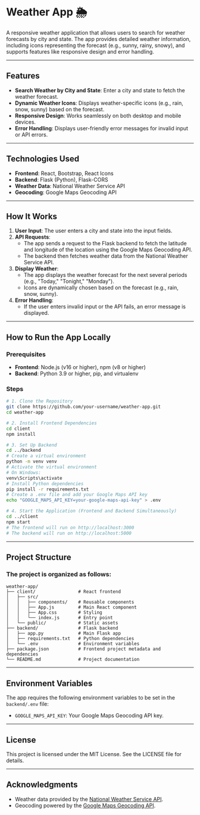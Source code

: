 # Weather App 🌦️

A responsive weather application that allows users to search for weather forecasts by city and state. The app provides detailed weather information, including icons representing the forecast (e.g., sunny, rainy, snowy), and supports features like responsive design and error handling.

---

## Features
- **Search Weather by City and State**: Enter a city and state to fetch the weather forecast.
- **Dynamic Weather Icons**: Displays weather-specific icons (e.g., rain, snow, sunny) based on the forecast.
- **Responsive Design**: Works seamlessly on both desktop and mobile devices.
- **Error Handling**: Displays user-friendly error messages for invalid input or API errors.

---

## Technologies Used
- **Frontend**: React, Bootstrap, React Icons
- **Backend**: Flask (Python), Flask-CORS
- **Weather Data**: National Weather Service API
- **Geocoding**: Google Maps Geocoding API

---

## How It Works
1. **User Input**: The user enters a city and state into the input fields.
2. **API Requests**:
   - The app sends a request to the Flask backend to fetch the latitude and longitude of the location using the Google Maps Geocoding API.
   - The backend then fetches weather data from the National Weather Service API.
3. **Display Weather**:
   - The app displays the weather forecast for the next several periods (e.g., "Today," "Tonight," "Monday").
   - Icons are dynamically chosen based on the forecast (e.g., rain, snow, sunny).
4. **Error Handling**:
   - If the user enters invalid input or the API fails, an error message is displayed.

---

## How to Run the App Locally

### Prerequisites
- **Frontend**: Node.js (v16 or higher), npm (v8 or higher)
- **Backend**: Python 3.9 or higher, pip, and virtualenv

### Steps
```bash
# 1. Clone the Repository
git clone https://github.com/your-username/weather-app.git
cd weather-app

# 2. Install Frontend Dependencies
cd client
npm install

# 3. Set Up Backend
cd ../backend
# Create a virtual environment
python -m venv venv
# Activate the virtual environment
# On Windows:
venv\Scripts\activate
# Install Python dependencies
pip install -r requirements.txt
# Create a .env file and add your Google Maps API key
echo "GOOGLE_MAPS_API_KEY=your-google-maps-api-key" > .env

# 4. Start the Application (Frontend and Backend Simultaneously)
cd ../client
npm start
# The frontend will run on http://localhost:3000
# The backend will run on http://localhost:5000
```

---

## Project Structure

### The project is organized as follows:
```
weather-app/
├── client/                # React frontend
│   ├── src/
│   │   ├── components/    # Reusable components
│   │   ├── App.js         # Main React component
│   │   ├── App.css        # Styling
│   │   └── index.js       # Entry point
│   └── public/            # Static assets
├── backend/               # Flask backend
│   ├── app.py             # Main Flask app
│   ├── requirements.txt   # Python dependencies
│   └── .env               # Environment variables
├── package.json           # Frontend project metadata and dependencies
└── README.md              # Project documentation
```

---

## Environment Variables
The app requires the following environment variables to be set in the `backend/.env` file:
- `GOOGLE_MAPS_API_KEY`: Your Google Maps Geocoding API key.

---

## License
This project is licensed under the MIT License. See the LICENSE file for details.

---

## Acknowledgments
- Weather data provided by the [National Weather Service API](https://www.weather.gov/documentation/services-web-api).
- Geocoding powered by the [Google Maps Geocoding API](https://developers.google.com/maps/documentation/geocoding/start).